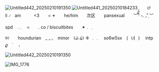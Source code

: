 
![Untitled442_20250210191350](https://github.com/user-attachments/assets/c086e763-9cde-4af5-9de1-da2b64833b4a)
![Untitled441_20250210184233](https://github.com/user-attachments/assets/934243a0-65f9-4db7-bcb5-3e715beb282d)
 ̼　　છ　　li ৴　am　　　<3　　⟡
𖥔　　he/him　　次区　　pansexual　　︶ིྀᩧ ༝.
◞˚̣ ︶　　spd　𓂃　⟢　　. co / biscuitbites　　✶﹒﹒

꣑୧　　houndurian　_ _ ◟　minor　꒰ఎ ໒꒱
キ ﹒﹒　so6w5sx　(⠀너⠀) 　intp　 𝜚　˙ 　˖

![Untitled442_20250210191350](https://github.com/user-attachments/assets/c086e763-9cde-4af5-9de1-da2b64833b4a)

![IMG_1776](https://github.com/user-attachments/assets/a03aae6a-8da5-4586-b8e3-2885d110ae7e)
